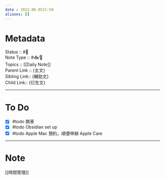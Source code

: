 ```yaml
---
date : 2022-06-0521:50
aliases: []
---
```

# Metadata
Status :: #🌱<br>
Note Type :: #📥/📓<br>
Topics :: [[Daily Note]]
<br>Parent Link :: {主文}<br>
Sibling Link:: {輔助文}<br>
Child Link:: {衍生文}<br>

---
# To Do
- [x] #todo 開車
- [x] #todo Obsidian set up 
- [x] #todo Apple Mac 預約，順便申辦 Apple Care
---

# Note
[[時間管理]]

